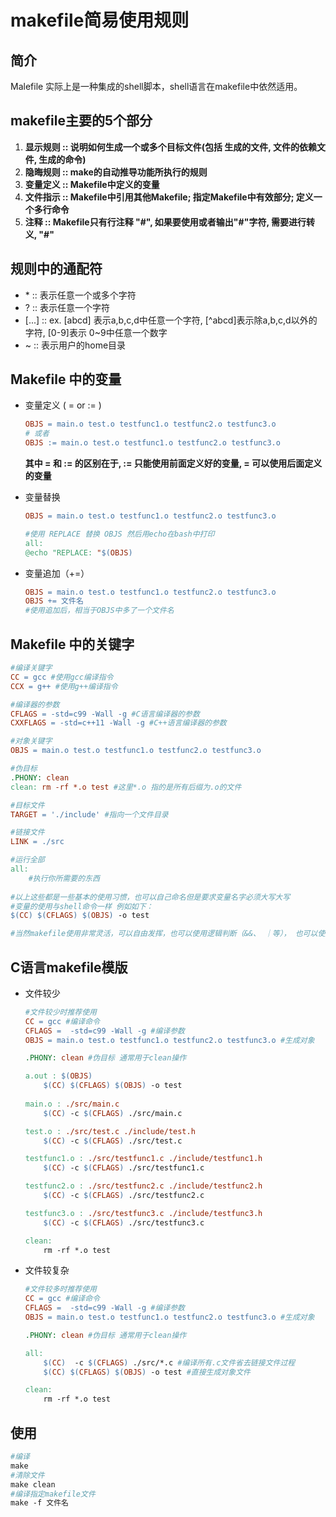 # makefile简易使用规则

## 简介

Malefile 实际上是一种集成的shell脚本，shell语言在makefile中依然适用。

## makefile主要的5个部分

1. **显示规则 :: 说明如何生成一个或多个目标文件(包括 生成的文件, 文件的依赖文件, 生成的命令)**
2. **隐晦规则 :: make的自动推导功能所执行的规则** 
3. **变量定义 :: Makefile中定义的变量**
4. **文件指示 :: Makefile中引用其他Makefile; 指定Makefile中有效部分; 定义一个多行命令**
5. **注释 :: Makefile只有行注释 "#", 如果要使用或者输出"#"字符, 需要进行转义, "\#"**

## 规则中的通配符

- \*     :: 表示任意一个或多个字符
- ?     :: 表示任意一个字符
- [...]  :: ex. [abcd] 表示a,b,c,d中任意一个字符, [^abcd]表示除a,b,c,d以外的字符, [0-9]表示 0~9中任意一个数字
- ~     :: 表示用户的home目录

## Makefile 中的变量

- 变量定义 ( = or := )

    ```makefile
    OBJS = main.o test.o testfunc1.o testfunc2.o testfunc3.o
    # 或者
    OBJS := main.o test.o testfunc1.o testfunc2.o testfunc3.o
    ```

    **其中 = 和 := 的区别在于, := 只能使用前面定义好的变量, = 可以使用后面定义的变量**

- 变量替换

    ```makefile
    OBJS = main.o test.o testfunc1.o testfunc2.o testfunc3.o
    
    #使用 REPLACE 替换 OBJS 然后用echo在bash中打印
    all:
    @echo "REPLACE: "$(OBJS) 
    ```

- 变量追加（+=）

    ```makefile
    OBJS = main.o test.o testfunc1.o testfunc2.o testfunc3.o
    OBJS += 文件名
    #使用追加后，相当于OBJS中多了一个文件名
    ```

## Makefile 中的关键字

```makefile
#编译关键字
CC = gcc #使用gcc编译指令
CCX = g++ #使用g++编译指令

#编译器的参数
CFLAGS = -std=c99 -Wall -g #C语言编译器的参数
CXXFLAGS = -std=c++11 -Wall -g #C++语言编译器的参数

#对象关键字
OBJS = main.o test.o testfunc1.o testfunc2.o testfunc3.o

#伪目标
.PHONY: clean
clean: rm -rf *.o test #这里*.o 指的是所有后缀为.o的文件

#目标文件
TARGET = './include' #指向一个文件目录

#链接文件
LINK = ./src

#运行全部
all:
	#执行你所需要的东西
	
#以上这些都是一些基本的使用习惯，也可以自己命名但是要求变量名字必须大写大写
#变量的使用与shell命令一样 例如如下：
$(CC) $(CFLAGS) $(OBJS) -o test

#当然makefile使用非常灵活，可以自由发挥，也可以使用逻辑判断（&&、 ｜等）， 也可以使用（if、cd等命令）
```

## C语言makefile模版

- 文件较少

    ```makefile
    #文件较少时推荐使用
    CC = gcc #编译命令
    CFLAGS =  -std=c99 -Wall -g #编译参数
    OBJS = main.o test.o testfunc1.o testfunc2.o testfunc3.o #生成对象
    
    .PHONY: clean #伪目标 通常用于clean操作
    
    a.out : $(OBJS)
    	$(CC) $(CFLAGS) $(OBJS) -o test
        
    main.o : ./src/main.c 
    	$(CC) -c $(CFLAGS) ./src/main.c 
    
    test.o : ./src/test.c ./include/test.h 
    	$(CC) -c $(CFLAGS) ./src/test.c 
    
    testfunc1.o : ./src/testfunc1.c ./include/testfunc1.h 
    	$(CC) -c $(CFLAGS) ./src/testfunc1.c 
    
    testfunc2.o : ./src/testfunc2.c ./include/testfunc2.h 
    	$(CC) -c $(CFLAGS) ./src/testfunc2.c 
    
    testfunc3.o : ./src/testfunc3.c ./include/testfunc3.h 
    	$(CC) -c $(CFLAGS) ./src/testfunc3.c
    
    clean:
    	rm -rf *.o test
    ```

- 文件较复杂

    ```makefile
    #文件较多时推荐使用
    CC = gcc #编译命令
    CFLAGS =  -std=c99 -Wall -g #编译参数
    OBJS = main.o test.o testfunc1.o testfunc2.o testfunc3.o #生成对象
    
    .PHONY: clean #伪目标 通常用于clean操作
    
    all:
    	$(CC)  -c $(CFLAGS) ./src/*.c #编译所有.c文件省去链接文件过程
    	$(CC) $(CFLAGS) $(OBJS) -o test #直接生成对象文件
    
    clean:
    	rm -rf *.o test
    ```

## 使用

```makefile
#编译
make
#清除文件
make clean
#编译指定makefile文件
make -f 文件名
```
